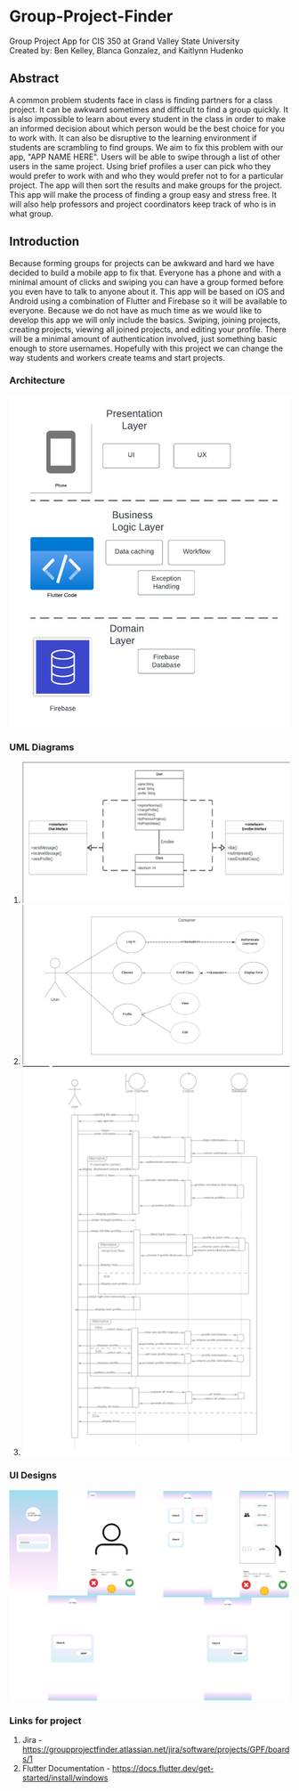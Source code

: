 # Group-Project-Finder

Group Project App for CIS 350 at Grand Valley State University
<br>Created by: Ben Kelley, Blanca Gonzalez, and Kaitlynn Hudenko</br>

## Abstract

A common problem students face in class is finding partners for a class project. It can be awkward sometimes and difficult to find a group quickly. It is also impossible to learn about every student in the class in order to make an informed decision about which person would be the best choice for you to work with. It can also be disruptive to the learning environment if students are scrambling to find groups. We aim to fix this problem with our app, "APP NAME HERE". Users will be able to swipe through a list of other users in the same project. Using brief profiles a user can pick who they would prefer to work with and who they would prefer not to for a particular project. The app will then sort the results and make groups for the project. This app will make the process of finding a group easy and stress free. It will also help professors and project coordinators keep track of who is in what group.

## Introduction

Because forming groups for projects can be awkward and hard we have decided to build a mobile app to fix that. Everyone has a phone and with a minimal amount of clicks and swiping you can have a group formed before you even have to talk to anyone about it. This app will be based on iOS and Android using a combination of Flutter and Firebase so it will be available to everyone. Because we do not have as much time as we would like to develop this app we will only include the basics. Swiping, joining projects, creating projects, viewing all joined projects, and editing your profile. There will be a minimal amount of authentication involved, just something basic enough to store usernames. Hopefully with this project we can change the way students and workers create teams and start projects.

### Architecture

![Architecture](images/Architecture.png)

### UML Diagrams

1. ![UML Class Diagram](assets/images/class-diagram.png)
2. ![Use Case Diagram](assets/images/user-diagram.png)
3. ![Sequence Diagram pt 1](assets/images/sequence-diagram.png)

### UI Designs

![UI Screens](images/UI-Designs.png)

### Links for project

1. Jira - https://groupprojectfinder.atlassian.net/jira/software/projects/GPF/boards/1
2. Flutter Documentation - https://docs.flutter.dev/get-started/install/windows
